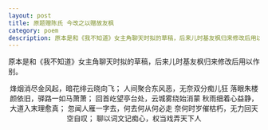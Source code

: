 ```yaml
---
layout: post
title: 原题赠陈氏 今改之以赠故友枫
category: poem
description: 原本是和《我不知道》女主角聊天时拟的草稿，后来儿时基友枫归来修改后用以作别。
---
```


原本是和《我不知道》女主角聊天时拟的草稿，后来儿时基友枫归来修改后用以作别。  

<p style="text-align: center;">
烽烟消尽金风起，暗花绯云晓向飞；
人间聚合东风恶，无奈双分痴儿狂
落眼朱楼颜依旧，驿路一如马萧萧；
回首屹望亭台处，云城雾绕始消蒙
秋雨细着心益静，大道入末理愈真；
忽闻人雁一字去，何去何从何必走
奈何时岁催枯朽，无力回天空自叹；
聊以词文记痴心，权当戏弄天下人</p>

